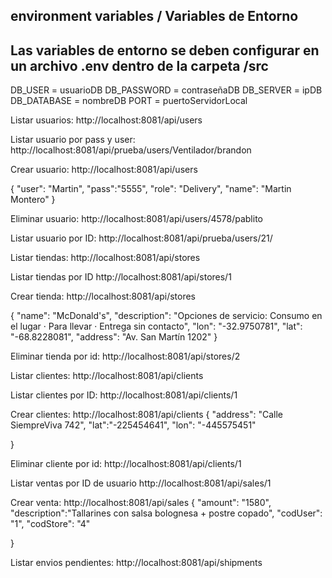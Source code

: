 ## environment variables / Variables de Entorno
## Las variables de entorno se deben configurar en un archivo .env dentro de la carpeta /src

DB_USER = usuarioDB
DB_PASSWORD = contraseñaDB
DB_SERVER = ipDB
DB_DATABASE = nombreDB
PORT = puertoServidorLocal

Listar usuarios:
http://localhost:8081/api/users

Listar usuario por pass y user:
http://localhost:8081/api/prueba/users/Ventilador/brandon

Crear usuario:
http://localhost:8081/api/users

{
      "user": "Martin",
      "pass":"5555",
      "role": "Delivery",
      "name": "Martin Montero"
}

Eliminar usuario:
http://localhost:8081/api/users/4578/pablito

Listar usuario por ID:
http://localhost:8081/api/prueba/users/21/

Listar tiendas:
http://localhost:8081/api/stores

Listar tiendas por ID
http://localhost:8081/api/stores/1

Crear tienda:
http://localhost:8081/api/stores

{
      "name": "McDonald's",
      "description": "Opciones de servicio: Consumo en el lugar · Para llevar · Entrega sin contacto",
      "lon": "-32.9750781",
      "lat": "-68.8228081",
      "address": "Av. San Martín 1202"
}

Eliminar tienda por id:
http://localhost:8081/api/stores/2

Listar clientes:
http://localhost:8081/api/clients

Listar clientes por ID:
http://localhost:8081/api/clients/1

Crear clientes:
http://localhost:8081/api/clients
{
      "address": "Calle SiempreViva 742",
      "lat":"-225454641",
      "lon": "-445575451"
      
}

Eliminar cliente por id:
http://localhost:8081/api/clients/1

Listar ventas por ID de usuario
http://localhost:8081/api/sales/1

Crear venta:
http://localhost:8081/api/sales
{
      "amount": "1580",
      "description":"Tallarines con salsa bolognesa + postre copado",
      "codUser": "1",
      "codStore": "4"
      
}

Listar envios pendientes:
http://localhost:8081/api/shipments

